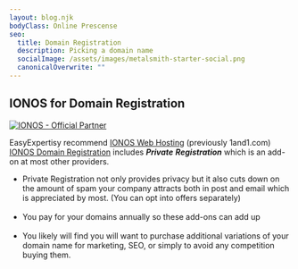 ```yaml
---
layout: blog.njk
bodyClass: Online Prescense
seo:
  title: Domain Registration
  description: Picking a domain name
  socialImage: /assets/images/metalsmith-starter-social.png
  canonicalOverwrite: ""
---
```

<div class="blog-author">
  <h2>IONOS for Domain Registration</h2>
  <div>
    <a href="https://partnernetwork.ionos.com/partner/xander.addison?origin=PartnerBadge" rel="nofollow">
<img src="https://images-2.partnerportal.ionos.com/items/ac543e6a-e7a4-4b62-b295-28ffc0e3c109/profiles/c5afba63-d795-4d56-a360-8f6ea684ad0d/badges/normal_blue" alt="IONOS - Official Partner">
</a>

EasyExpertisy recommend [IONOS Web Hosting](http://aklam.io/5as3aw) (previously 1and1.com) [IONOS Domain Registration](http://aklam.io/5as3aw) includes ***Private*** ***Registration*** which is an add-on at most other providers.
 </div>

* Private Registration not only provides privacy but it also cuts down on the amount of spam your company attracts both in post and email which is appreciated by most. (You can opt into offers separately)<BR><BR>
* You pay for your domains annually so these add-ons can add up<BR><BR>
* You likely will find you will want to purchase additional variations of your domain name for marketing, SEO, or simply to avoid any competition buying them.</div>